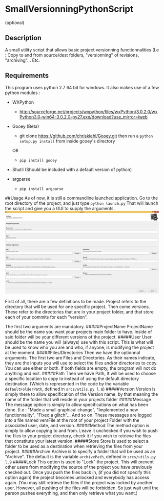 # SmallVersionningPythonScript
(optional)
## Description
A small utility script that allows basic project versionning functionnalities (I.e : Copy to and from source/dest folders, "versionning" of revisions, "archiving"... Etc.

## Requirements
This program uses python 2.7 64 bit for windows. 
It also makes use of a few python modules :
  - WXPython 
      - http://sourceforge.net/projects/wxpython/files/wxPython/3.0.2.0/wxPython3.0-win64-3.0.2.0-py27.exe/download?use_mirror=iweb
  - Gooey (Beta)
      - git clone https://github.com/chriskiehl/Gooey.git then run a `python setup.py install` from inside gooey's directory
      
      OR
      - `pip install gooey`

  - Shutil (Should be included with a default version of python)
  - argparse
      - `pip install argparse`


##Usage
As of now, it is still a commandline launched application. Go to the root directory of the project, and just type `python launch.py` That will launch the script and give you a GUI to supply the arguments.
![Image of The Gooey GUI](images/VersionningGui.jpg)


First of all, there are a few definitions to be made. Project refers to the directory that will be used for one specific project. Then come versions. These refer to the directories that are in your project folder, and that store each of your commits for each "version".

The first two arguments are mandatory. 
#####ProjectName
ProjectName should be the name you want your projects main folder to have. Inside of said folder will be your different versions of the project.
#####User
User should be the name you will (always) use with this script. This is what will be used to know who you are and who, if anyone, is modifying the project at the moment.
#####Files/Directories
Then we have the optionnal arguments. The first two are Files and Directories. As their names indicate, they are the inputs you will use to select the files and/or directories to copy. You can use either or both. If both fields are empty, the program will not do anything and exit.
#####Path
Then we have Path, It will be used to choose a specific location to copy to instead of using the default directory destination. (Which is represented in the code by the variable `defaultFolderPath`, defined in `srcs/utils.py l.8`)
#####Version
Version is simply there to allow specification of the Version name, by that meaning the name of the folder that will reside in your projects folder
#####Message
The message option is simply to allow specifications on what has been done. (I.e : "Made a small graphical change", "Implemented a new functionnality", "Fixed a glitch"... And so on. These messages are logged into a file named versFile at the root of your project Folder with the associated user, date, and version.
#####Method
The method option is simply to allow copying to and from. Leave it unchecked if you wish to push the files to your project directory, check it if you wish to retrieve the files that constitute your latest version.
#####Store
Store is used to select a folder to be used as a destination when retrieving the files from your project.
#####Archive
Archive is to specify a folder that will be used as an "Archive". The default is the variable `archivePath`, defined in `srcs/utils.py l.9`
#####Lock
This option is used to "Lock" the project. This will prevent other users from modifying the source of the project you have previously checked out. Once you push the files back in, (if you did not specify this option again) the project becomes unlocked and everybody has access again. (You may still retrieve the files if the project was locked by another user. However, all pushing of the files will be forbidden. So just wait until the person pushes everything, and then only retrieve what you want.)
